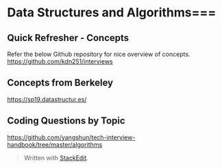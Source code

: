 
# Data Structures and Algorithms===

## Quick Refresher - Concepts

Refer the below Github repository for nice overview of concepts.
https://github.com/kdn251/interviews

## Concepts from Berkeley

https://sp19.datastructur.es/

## Coding Questions by Topic

https://github.com/yangshun/tech-interview-handbook/tree/master/algorithms

> Written with [StackEdit](https://stackedit.io/).
<!--stackedit_data:
eyJoaXN0b3J5IjpbMTE1Njc3NDU4LDEzOTcyNDgxMjldfQ==
-->
